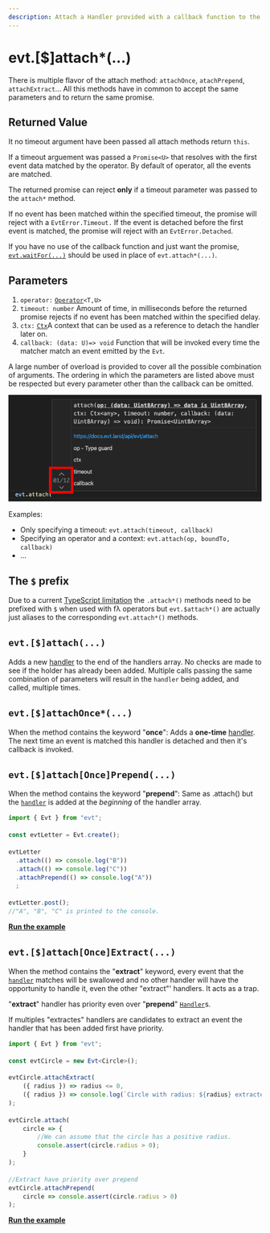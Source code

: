 ```yaml
---
description: Attach a Handler provided with a callback function to the Evt
---
```


# evt.\[$\]attach\*\(...\)

There is multiple flavor of the attach method: `attachOnce`, `atachPrepend`, `attachExtract`... All this methods have in common to accept the same parameters and to return the same promise.

## Returned Value

It no timeout argument have been passed all attach methods return `this`.

If a timeout arguement was passed a `Promise<U>` that resolves with the first event data matched by the operator. By default of operator, all the events are matched.

The returned promise can reject **only** if a timeout parameter was passed to the `attach*` method.

If no event has been matched within the specified timeout, the promise will reject with a `EvtError.Timeout.` If the event is detached before the first event is matched, the promise will reject with an `EvtError.Detached`.

If you have no use of the callback function and just want the promise, [`evt.waitFor(...)`](https://docs.ts-evt.dev/api-doc/evt#evt-waitfor) should be used in place of `evt.attach*(...)`.

## Parameters

1. `operator:` [`Operator`](https://docs.ts-evt.dev/api-doc/operator)`<T,U>`
2. `timeout: number` Amount of time, in milliseconds before the returned promise rejects if no event has been matched within the specified delay.
3. `ctx:` [`Ctx`](https://docs.ts-evt.dev/api/ctx)A context that can be used as a reference to detach the handler later on. 
4. `callback: (data: U)=> void` Function that will be invoked every time the matcher match an event emitted by the `Evt`.

A large number of overload is provided to cover all the possible combination of arguments. The ordering in which the parameters are listed above must be respected but every parameter other than the callback can be omitted.

![](../../.gitbook/assets/screenshot-2020-03-16-at-06.28.38%20%281%29.png)

Examples:

* Only specifying a timeout: `evt.attach(timeout, callback)`
* Specifying an operator and a context: `evt.attach(op, boundTo, callback)`
* ...

## The `$` prefix

Due to a current [TypeScript limitation](https://github.com/microsoft/TypeScript/issues/36735) the `.attach*()` methods need to be prefixed with `$` when used with fλ operators but `evt.$attach*()` are actually just aliases to the corresponding `evt.attach*()` methods.

## **`evt.[$]attach(...)`**

Adds a new [handler](https://docs.ts-evt.dev/api/handler) to the end of the handlers array. No checks are made to see if the holder has already been added. Multiple calls passing the same combination of parameters will result in the `handler` being added, and called, multiple times.

## **`evt.[$]attachOnce*(...)`**

When the method contains the keyword "**once**": Adds a **one-time** [handler](https://docs.ts-evt.dev/api/handler). The next time an event is matched this handler is detached and then it's callback is invoked.

## `evt.[$]attach[Once]Prepend(...)`

When the method contains the keyword "**prepend**": Same as .attach\(\) but the [`handler`](https://docs.ts-evt.dev/api/handler) is added at the _beginning_ of the handler array.

```typescript
import { Evt } from "evt";

const evtLetter = Evt.create();

evtLetter
  .attach(() => console.log("B"))
  .attach(() => console.log("C"))
  .attachPrepend(() => console.log("A"))
  ;

evtLetter.post();
//"A", "B", "C" is printed to the console.
```

[**Run the example**](https://stackblitz.com/edit/evt-qshmkh?embed=1&file=index.ts&hideExplorer=1)

## **`evt.[$]attach[Once]Extract(...)`**

When the method contains the "**extract**" keyword, every event that the [`handler`](https://docs.ts-evt.dev/api/handler) matches will be swallowed and no other handler will have the opportunity to handle it, even the other "extract"' handlers. It acts as a trap.

"**extract**" handler has priority even over "**prepend**" [`Handler`](https://docs.ts-evt.dev/api/handler)s.

If multiples "extractes" handlers are candidates to extract an event the handler that has been added first have priority.

```typescript
import { Evt } from "evt";

const evtCircle = new Evt<Circle>();

evtCircle.attachExtract(
    ({ radius }) => radius <= 0,
    ({ radius }) => console.log(`Circle with radius: ${radius} extracted`)
);

evtCircle.attach(
    circle => {
        //We can assume that the circle has a positive radius.
        console.assert(circle.radius > 0);
    }
);

//Extract have priority over prepend
evtCircle.attachPrepend(
    circle => console.assert(circle.radius > 0)
);
```

[**Run the example**](https://stackblitz.com/edit/evt-bwkprd?embed=1&file=index.ts&hideExplorer=1)

